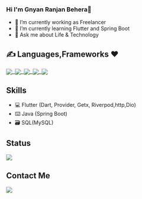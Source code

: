 ### Hi I'm Gnyan Ranjan Behera👋
 - 🔭 I’m currently working as Freelancer
- 🌱 I’m currently learning Flutter and Spring Boot 
- 💬 Ask me about Life & Technology
 
 ## ✍️ Languages,Frameworks ❤️
 <p float="right">
  
 <a href="">
  <img align="center" src="https://img.shields.io/badge/Flutter-02569B?style=for-the-badge&logo=flutter&logoColor=white" />&nbsp;
    <img align="center" src="https://img.shields.io/badge/Dart-0175C2?style=for-the-badge&logo=dart&logoColor=white" />&nbsp;
    <img align="center" src="https://img.shields.io/badge/firebase-ffca28?style=for-the-badge&logo=firebase&logoColor=black" />&nbsp;
    <img align="center" src="https://img.shields.io/badge/Java-ED8B00?style=for-the-badge&logo=java&logoColor=whitehttps://img.shields.io/badge/Java-ED8B00?style=for-the-badge&logo=java&logoColor=white"/>&nbsp;
  <img align="center" src="https://img.shields.io/badge/Spring%20Boot-6DB33F?style=for-the-badge&logo=spring&logoColor=white" />
</a>  
</p>


## Skills
- 💻 Flutter (Dart, Provider, Getx, Riverpod,http,Dio)
- ⌨️ Java (Spring Boot)
- 🗃️ SQL(MySQL)

## Status 
<p float="left">
<a href="">
  <img align="center" src="https://github-readme-stats.vercel.app/api?username=Gnyan-Coder&show_icons=true&theme=radical" />
</a>
</p>

####
## Contact Me
<p float="left">
 <a href="https://www.linkedin.com/in/gnyan-ranjan-behera/">
  <img align="bottom" src="https://img.shields.io/badge/LinkedIn-0077B5?style=for-the-badge&logo=linkedin&logoColor=white" />
</p>

